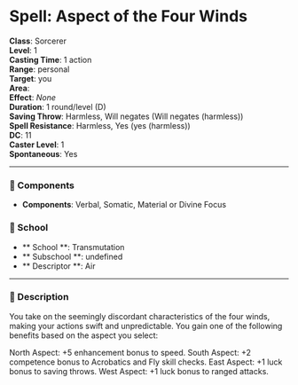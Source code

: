 
# Spell: Aspect of the Four Winds
**Class**: Sorcerer  
**Level**: 1  
**Casting Time**: 1 action  
**Range**: personal  
**Target**: you  
**Area**:   
**Effect**: _None_  
**Duration**: 1 round/level (D)  
**Saving Throw**: Harmless, Will negates (Will negates (harmless))  
**Spell Resistance**: Harmless, Yes (yes (harmless))  
**DC**: 11  
**Caster Level**: 1  
**Spontaneous**: Yes

---

### 🔮 Components
- **Components**: Verbal, Somatic, Material or Divine Focus

### 🏫 School
- ** School **: Transmutation
- ** Subschool **: undefined
- ** Descriptor **: Air
---

### 📜 Description
You take on the seemingly discordant characteristics of the four winds, making your actions swift and unpredictable. You gain one of the following benefits based on the aspect you select:

North Aspect: +5 enhancement bonus to speed. 
South Aspect: +2 competence bonus to Acrobatics and Fly skill checks. 
East Aspect: +1 luck bonus to saving throws. 
West Aspect: +1 luck bonus to ranged attacks.
